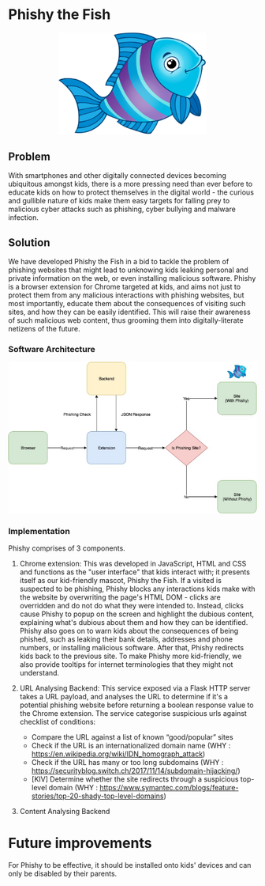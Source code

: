 # Phishy the Fish

<p align="center">
  <img width="300" alt="Phishy" src="https://github.com/jace-ys/hackjunction2019/blob/master/extension/assets/mascot.png">
</p>

## Problem

With smartphones and other digitally connected devices becoming ubiquitous amongst kids, there is a more pressing need than ever before to educate kids on how to protect themselves in the digital world - the curious and gullible nature of kids make them easy targets for falling prey to malicious cyber attacks such as phishing, cyber bullying and malware infection.

## Solution

We have developed Phishy the Fish in a bid to tackle the problem of phishing websites that might lead to unknowing kids leaking personal and private information on the web, or even installing malicious software. Phishy is a browser extension for Chrome targeted at kids, and aims not just to protect them from any malicious interactions with phishing websites, but most importantly, educate them about the consequences of visiting such sites, and how they can be easily identified. This will raise their awareness of such malicious web content, thus grooming them into digitally-literate netizens of the future.

### Software Architecture

<p align="center">
  <img width="800" alt="Architecture" src="https://github.com/jace-ys/hackjunction2019/blob/master/extension/assets/architecture.jpg">
</p>

### Implementation

Phishy comprises of 3 components.

1. Chrome extension:
   This was developed in JavaScript, HTML and CSS and functions as the "user interface" that kids interact with; it presents itself as our kid-friendly mascot, Phishy the Fish.
   If a visited is suspected to be phishing, Phishy blocks any interactions kids make with the website by overwriting the page's HTML DOM - clicks are overridden and do not do what they were intended to. Instead, clicks cause Phishy to popup on the screen and highlight the dubious content, explaining what's dubious about them and how they can be identified. Phishy also goes on to warn kids about the consequences of being phished, such as leaking their bank details, addresses and phone numbers, or installing malicious software. After that, Phishy redirects kids back to the previous site. To make Phishy more kid-friendly, we also provide tooltips for internet terminologies that they might not understand.

2. URL Analysing Backend:
   This service exposed via a Flask HTTP server takes a URL payload, and analyses the URL to determine if it's a potential phishing website before returning a boolean response value to the Chrome extension.
   The service categorise suspicious urls against checklist of conditions:

   - Compare the URL against a list of known “good/popular” sites
   - Check if the URL is an internationalized domain name (WHY : https://en.wikipedia.org/wiki/IDN_homograph_attack)
   - Check if the URL has many or too long subdomains
     (WHY : https://securityblog.switch.ch/2017/11/14/subdomain-hijacking/)
   - [KIV] Determine whether the site redirects through a suspicious top-level domain
     (WHY : https://www.symantec.com/blogs/feature-stories/top-20-shady-top-level-domains)

3. Content Analysing Backend

# Future improvements

For Phishy to be effective, it should be installed onto kids' devices and can only be disabled by their parents.
